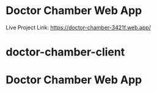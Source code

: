 # Doctor Chamber Web App

Live Project Link:
https://doctor-chamber-3421f.web.app/



# doctor-chamber-client

# Doctor Chamber Web App

